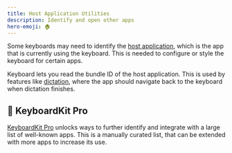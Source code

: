 ```yaml
---
title: Host Application Utilities
description: Identify and open other apps
hero-emoji: 🏠
---
```


Some keyboards may need to identify the [host application](/about/terminology), which is the app that is currently using the keyboard. This is needed to configure or style the keyboard for certain apps.

Keyboard lets you read the bundle ID of the host application. This is used by features like [dictation](/features/dictation), where the app should navigate back to the keyboard when dictation finishes.


## 👑 KeyboardKit Pro

[KeyboardKit Pro][Pro] unlocks ways to further identify and integrate with a large list of well-known apps. This is a manually curated list, that can be extended with more apps to increase its use.

[Pro]: https://github.com/KeyboardKit/KeyboardKitPro
